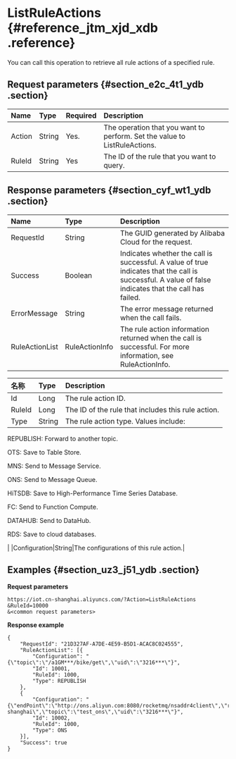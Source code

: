 # ListRuleActions {#reference_jtm_xjd_xdb .reference}

You can call this operation to retrieve all rule actions of a specified rule.

## Request parameters {#section_e2c_4t1_ydb .section}

|Name|Type|Required|Description|
|:---|:---|:-------|:----------|
|Action|String|Yes.|The operation that you want to perform. Set the value to ListRuleActions.|
|RuleId|String|Yes|The ID of the rule that you want to query.|

## Response parameters {#section_cyf_wt1_ydb .section}

|Name|Type|Description |
|:---|:---|:-----------|
|RequestId|String|The GUID generated by Alibaba Cloud for the request.|
|Success|Boolean|Indicates whether the call is successful. A value of true indicates that the call is successful. A value of false indicates that the call has failed. |
|ErrorMessage|String|The error message returned when the call fails.|
|RuleActionList|RuleActionInfo|The rule action information returned when the call is successful. For more information, see RuleActionInfo.|

|名称|Type|Description |
|:-|:---|:-----------|
|Id|Long|The rule action ID.|
|RuleId|Long|The ID of the rule that includes this rule action.|
|Type|String| The rule action type. Values include:

 REPUBLISH: Forward to another topic.

 OTS: Save to Table Store.

 MNS: Send to Message Service.

 ONS: Send to Message Queue.

 HiTSDB: Save to High-Performance Time Series Database.

 FC: Send to Function Compute.

 DATAHUB: Send to DataHub.

 RDS: Save to cloud databases.

 |
|Configuration|String|The configurations of this rule action.|

## Examples {#section_uz3_j51_ydb .section}

**Request parameters**

```
https://iot.cn-shanghai.aliyuncs.com/?Action=ListRuleActions
&RuleId=10000
&<common request parameters>
```

**Response example**

```
{
    "RequestId": "21D327AF-A7DE-4E59-B5D1-ACAC8C024555",
    "RuleActionList": [{
        "Configuration": "{\"topic\":\"/a1GM***/bike/get\",\"uid\":\"3216***\"}",
        "Id": 10001,
        "RuleId": 1000,
        "Type": REPUBLISH
    },
    {
        "Configuration": "{\"endPoint\":\"http://ons.aliyun.com:8080/rocketmq/nsaddr4client\",\"regionName\":\"cn-shanghai\",\"topic\":\"test_ons\",\"uid\":\"3216***\"}",
        "Id": 10002,
        "RuleId": 1000,
        "Type": ONS
    }],
    "Success": true
}
```

